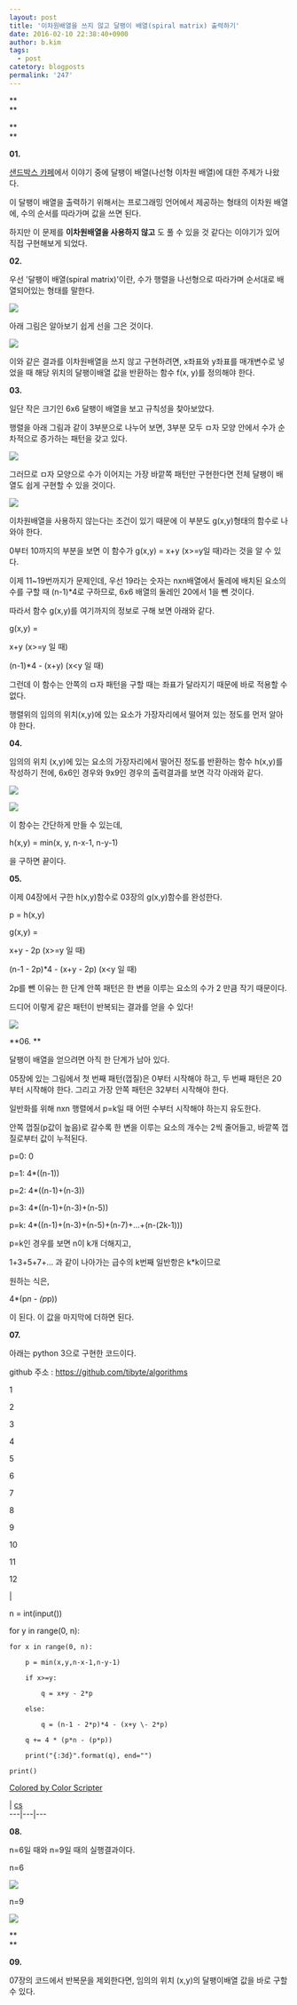 ```yaml
---
layout: post
title: '이차원배열을 쓰지 않고 달팽이 배열(spiral matrix) 출력하기'
date: 2016-02-10 22:38:40+0900
author: b.kim
tags:
  - post
catetory: blogposts
permalink: '247'
---
```



 **  
**

 **  
**

 **01.**

[ 샌드박스 카페](http://cafe.naver.com/sdbx)에서 이야기 중에 달팽이 배열(나선형 이차원 배열)에 대한 주제가
나왔다.

이 달팽이 배열을 출력하기 위해서는 프로그래밍 언어에서 제공하는 형태의 이차원 배열에, 수의 순서를 따라가며 값을 쓰면 된다.

하지만 이 문제를 **이차원배열을 사용하지 않고** 도 풀 수 있을 것 같다는 이야기가 있어 직접 구현해보게 되었다.

  

  

  

  

  

 **02.**

우선 '달팽이 배열(spiral matrix)'이란, 수가 행렬을 나선형으로 따라가며 순서대로 배열되어있는 형태를 말한다.

![](https://raw.githubusercontent.com/tibyte/blog-res/master/legacy/247/0.png)

  

아래 그림은 알아보기 쉽게 선을 그은 것이다.

![](https://raw.githubusercontent.com/tibyte/blog-res/master/legacy/247/1.jpeg)

  

  

  

이와 같은 결과를 이차원배열을 쓰지 않고 구현하려면, x좌표와 y좌표를 매개변수로 넣었을 때 해당 위치의 달팽이배열 값을 반환하는 함수
f(x, y)를 정의해야 한다.

  

  

  

  

  

 **03.**

일단 작은 크기인 6x6 달팽이 배열을 보고 규칙성을 찾아보았다.

행렬을 아래 그림과 같이 3부분으로 나누어 보면, 3부분 모두 ㅁ자 모양 안에서 수가 순차적으로 증가하는 패턴을 갖고 있다.

![](https://raw.githubusercontent.com/tibyte/blog-res/master/legacy/247/2.png)

그러므로 ㅁ자 모양으로 수가 이어지는 가장 바깥쪽 패턴만 구현한다면 전체 달팽이 배열도 쉽게 구현할 수 있을 것이다.

  

![](https://raw.githubusercontent.com/tibyte/blog-res/master/legacy/247/3.png)

이차원배열을 사용하지 않는다는 조건이 있기 때문에 이 부분도 g(x,y)형태의 함수로 나와야 한다.

0부터 10까지의 부분을 보면 이 함수가 g(x,y) = x+y  (x>=y일 때)라는 것을 알 수 있다.

  

이제 11~19번까지가 문제인데, 우선 19라는 숫자는 nxn배열에서 둘레에 배치된 요소의 수를 구할 때 (n-1)*4로 구하므로, 6x6
배열의 둘레인 20에서 1을 뺀 것이다.

따라서 함수 g(x,y)를 여기까지의 정보로 구해 보면 아래와 같다.

g(x,y) =

x+y                 (x>=y 일 때)

(n-1)*4 - (x+y)    (x<y 일 때)



그런데 이 함수는 안쪽의 ㅁ자 패턴을 구할 때는 좌표가 달라지기 때문에 바로 적용할 수 없다.

행렬위의 임의의 위치(x,y)에 있는 요소가 가장자리에서 떨어져 있는 정도를 먼저 알아야 한다.

  

  

  

  

  

 **04.**

임의의 위치 (x,y)에 있는 요소의 가장자리에서 떨어진 정도를 반환하는 함수 h(x,y)를 작성하기 전에, 6x6인 경우와 9x9인 경우의
출력결과를 보면 각각 아래와 같다.

  

![](https://raw.githubusercontent.com/tibyte/blog-res/master/legacy/247/4.png)

  

![](https://raw.githubusercontent.com/tibyte/blog-res/master/legacy/247/5.png)

  

이 함수는 간단하게 만들 수 있는데,

h(x,y) = min(x, y, n-x-1, n-y-1)

을 구하면 끝이다.

  

  

  

  

  

 **05.**

이제 04장에서 구한 h(x,y)함수로 03장의 g(x,y)함수를 완성한다.

  

p = h(x,y)

g(x,y) =

x+y  \- 2p                      (x>=y 일 때)

(n-1 - 2p)*4 - (x+y - 2p)    (x<y 일 때)

  

2p를 뺀 이유는 한 단계 안쪽 패턴은 한 변을 이루는 요소의 수가 2 만큼 작기 때문이다.

  

드디어 이렇게 같은 패턴이 반복되는 결과를 얻을 수 있다!

![](https://raw.githubusercontent.com/tibyte/blog-res/master/legacy/247/6.png)

  

  

  

  

 **06.  **

달팽이 배열을 얻으려면 아직 한 단계가 남아 있다.  

05장에 있는 그림에서 첫 번째 패턴(껍질)은 0부터 시작해야 하고, 두 번째 패턴은 20부터 시작해야 한다. 그리고 가장 안쪽 패턴은
32부터 시작해야 한다.

  

일반화를 위해 nxn 행렬에서 p=k일 때 어떤 수부터 시작해야 하는지 유도한다.

안쪽 껍질(p값이 높음)로 갈수록 한 변을 이루는 요소의 개수는 2씩 줄어들고, 바깥쪽 껍질로부터 값이 누적된다.

p=0:    0

p=1:    4*((n-1))

p=2:    4*((n-1)+(n-3))

p=3:    4*((n-1)+(n-3)+(n-5))

p=k:    4*((n-1)+(n-3)+(n-5)+(n-7)+...+(n-(2k-1)))

  

p=k인 경우를 보면 n이 k개 더해지고,

1+3+5+7+... 과 같이 나아가는 급수의 k번째 일반항은 k*k이므로

원하는 식은,

4*(p*n - (p*p))

이 된다. 이 값을 마지막에 더하면 된다.

  

  

  

  

  

 **07.**

아래는 python 3으로 구현한 코드이다.

github 주소 : <https://github.com/tibyte/algorithms>

  

1

2

3

4

5

6

7

8

9

10

11

12

|

n = int(input())



for y in range(0, n):

    for x in range(0, n):

        p = min(x,y,n-x-1,n-y-1)

        if x>=y:

            q = x+y - 2*p

        else:

            q = (n-1 - 2*p)*4 - (x+y \- 2*p)

        q += 4 * (p*n - (p*p))

        print("{:3d}".format(q), end="")

    print()

[Colored by Color Scripter](http://colorscripter.com/info#e)

| [cs](http://colorscripter.com/info#e)  
---|---|---  
  
  

  

  

 **08.**

n=6일 때와 n=9일 때의 실행결과이다.

  

n=6

![](https://raw.githubusercontent.com/tibyte/blog-res/master/legacy/247/7.png)

  

  

n=9

![](https://raw.githubusercontent.com/tibyte/blog-res/master/legacy/247/8.png)

  

  

  

  

 **  
**

 **09.**

  

07장의 코드에서 반복문을 제외한다면, 임의의 위치 (x,y)의 달팽이배열 값을 바로 구할 수 있다.

  

  

  

  

  

  

  


